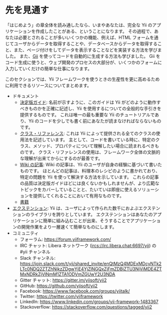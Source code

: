 先を見通す
==========

「はじめよう」の章全体を読み通したなら、いまやあなたは、完全な Yii のアプリケーションを作成したことがある、ということになります。
その過程で、あなたは必要とされることが多いいくつかの機能、例えば、HTML フォームを通じてユーザからデータを取得することや、データベースからデータを取得すること、また、ページ付けをしてデータを表示することなどを実装する方法を学びました。
また、[Gii](https://www.yiiframework.com/extension/yiisoft/yii2-gii/doc/guide) を使ってコードを自動的に生成する方法も学びました。
Gii をコード生成に使うと、ウェブ開発のプロセスの大部分が、いくつかのフォームに入力していくだけの簡単な仕事になります。

このセクションでは、Yii フレームワークを使うときの生産性を更に高めるために利用できるリソースについてまとめます。

* ドキュメント
    - [決定版ガイド](https://www.yiiframework.com/doc-2.0/guide-README.html):
      名前が示すように、このガイドは Yii がどのように動作すべきものかを正確に記述し、Yii を使用するについての全般的な手引きを提供するものです。
      これは唯一の最も重要な Yii のチュートリアルであり、Yii のコードを少しでも書く前にあなたが読まなければならないものです。
    - [クラス・リファレンス](https://www.yiiframework.com/doc-2.0/index.html):
      これは Yii によって提供される全てのクラスの使用法を記述しています。
      主として、コードを書いている時に、特定のクラス、メソッド、プロパティについて理解したい場合に読まれるべきものです。
      クラス・リファレンスの使用は、フレームワーク全体の文脈的な理解が出来てからにするのが最善です。
    - [Wiki の記事](https://www.yiiframework.com/wiki/?tag=yii2):
      Wiki の記事は、Yii のユーザが自身の経験に基づいて書いたものです。
      ほとんどの記事は、料理本のレシピのように書かれており、特定の問題を Yii を使って解決する方法を示しています。
      これらの記事の品質は決定版ガイドほどには良くないかもしれませんが、より広範なトピックをカバーしていることと、たいていは即座に使えるソリューションを提供してくれることにおいて有用なものです。
    - [書籍](https://www.yiiframework.com/books/)
* [エクステンション](https://www.yiiframework.com/extensions/):
  Yii は、ユーザによって作られた数千におよぶエクステンションのライブラリを誇りとしています。
  エクステンションはあなたのアプリケーションに簡単に組み込むことが出来、そうすることでアプリケーションの開発作業をより一層速くて簡単なものにします。
* コミュニティ
    - フォーラム: <https://forum.yiiframework.com/>
    - IRC チャット: Libera ネットワーク (<ircs://irc.libera.chat:6697/yii>) の #yii チャンネル
    - Slack チャンネル:  <https://join.slack.com/t/yii/shared_invite/enQtMzQ4MDExMDcyNTk2LTc0NDQ2ZTZhNjkzZDgwYjE4YjZlNGQxZjFmZDBjZTU3NjViMDE4ZTMxNDRkZjVlNmM1ZTA1ODVmZGUwY2U3NDA>
    - Gitter チャット: <https://gitter.im/yiisoft/yii2>
    - GitHub: <https://github.com/yiisoft/yii2>
    - Facebook: <https://www.facebook.com/groups/yiitalk/>
    - Twitter: <https://twitter.com/yiiframework>
    - LinkedIn: <https://www.linkedin.com/groups/yii-framework-1483367>
    - Stackoverflow: <https://stackoverflow.com/questions/tagged/yii2>
